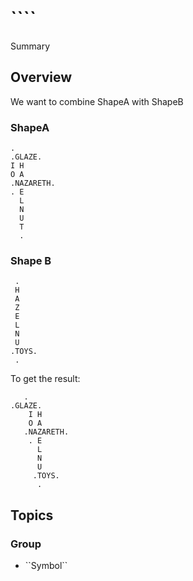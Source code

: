 # ````

<!--@START_MENU_TOKEN@-->Summary<!--@END_MENU_TOKEN@-->

## Overview
We want to combine ShapeA with ShapeB

### ShapeA
```
.        
.GLAZE.      
I H      
O A      
.NAZARETH.
. E      
  L      
  N      
  U      
  T      
  .      
```

### Shape B
```
 .    
 H    
 A    
 Z    
 E    
 L    
 N    
 U    
.TOYS.
 .     
```

To get the result:

```
   .        
.GLAZE.      
    I H      
    O A      
   .NAZARETH.
    . E      
      L      
      N      
      U      
     .TOYS.  
      .      
```


## Topics

### <!--@START_MENU_TOKEN@-->Group<!--@END_MENU_TOKEN@-->

- <!--@START_MENU_TOKEN@-->``Symbol``<!--@END_MENU_TOKEN@-->
